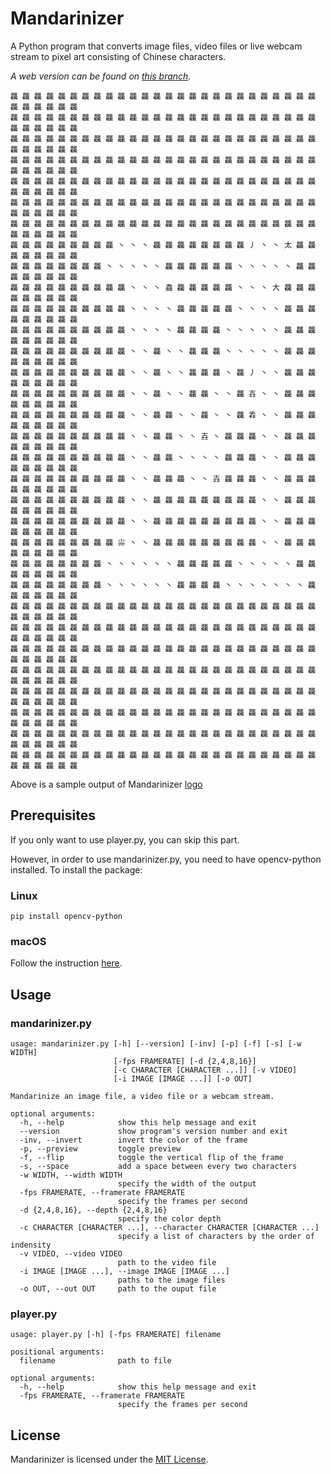 # Mandarinizer

A Python program that converts image files, video files or live webcam stream to pixel art consisting of Chinese characters.

*A web version can be found on [this branch](https://github.com/jackbdu/mandarinizer/tree/gh-pages).*

```
龘 龘 龘 龘 龘 龘 龘 龘 龘 龘 龘 龘 龘 龘 龘 龘 龘 龘 龘 龘 龘 龘 龘 龘 龘 龘 龘 龘 龘 龘 龘 龘 
龘 龘 龘 龘 龘 龘 龘 龘 龘 龘 龘 龘 龘 龘 龘 龘 龘 龘 龘 龘 龘 龘 龘 龘 龘 龘 龘 龘 龘 龘 龘 龘 
龘 龘 龘 龘 龘 龘 龘 龘 龘 龘 龘 龘 龘 龘 龘 龘 龘 龘 龘 龘 龘 龘 龘 龘 龘 龘 龘 龘 龘 龘 龘 龘 
龘 龘 龘 龘 龘 龘 龘 龘 龘 龘 龘 龘 龘 龘 龘 龘 龘 龘 龘 龘 龘 龘 龘 龘 龘 龘 龘 龘 龘 龘 龘 龘 
龘 龘 龘 龘 龘 龘 龘 龘 龘 龘 龘 龘 龘 龘 龘 龘 龘 龘 龘 龘 龘 龘 龘 龘 龘 龘 龘 龘 龘 龘 龘 龘 
龘 龘 龘 龘 龘 龘 龘 龘 龘 龘 龘 龘 龘 龘 龘 龘 龘 龘 龘 龘 龘 龘 龘 龘 龘 龘 龘 龘 龘 龘 龘 龘 
龘 龘 龘 龘 龘 龘 龘 龘 龘 龘 龘 龘 龘 龘 龘 龘 龘 龘 龘 龘 龘 龘 龘 龘 龘 龘 龘 龘 龘 龘 龘 龘 
龘 龘 龘 龘 龘 龘 龘 龘 龘 丶 丶 丶 龘 龘 龘 龘 龘 龘 龘 龘 丿 丶 丶 太 龘 龘 龘 龘 龘 龘 龘 龘 
龘 龘 龘 龘 龘 龘 龘 龘 丶 丶 丶 丶 丶 龘 龘 龘 龘 龘 龘 丶 丶 丶 丶 丶 龘 龘 龘 龘 龘 龘 龘 龘 
龘 龘 龘 龘 龘 龘 龘 龘 龘 龘 丶 丶 丶 蟲 龘 龘 龘 龘 龘 丶 丶 丶 大 龘 龘 龘 龘 龘 龘 龘 龘 龘 
龘 龘 龘 龘 龘 龘 龘 龘 龘 龘 丶 丶 丶 丶 龘 龘 龘 龘 龘 丶 丶 丶 丶 龘 龘 龘 龘 龘 龘 龘 龘 龘 
龘 龘 龘 龘 龘 龘 龘 龘 龘 龘 丶 丶 丶 丶 龘 龘 龘 龘 丶 丶 丶 丶 丶 龘 龘 龘 龘 龘 龘 龘 龘 龘 
龘 龘 龘 龘 龘 龘 龘 龘 龘 龘 丶 丶 龘 丶 丶 龘 龘 龘 丶 丶 丶 丶 丶 龘 龘 龘 龘 龘 龘 龘 龘 龘 
龘 龘 龘 龘 龘 龘 龘 龘 龘 龘 丶 丶 龘 丶 丶 龘 龘 龘 丶 龘 丿 丶 丶 龘 龘 龘 龘 龘 龘 龘 龘 龘 
龘 龘 龘 龘 龘 龘 龘 龘 龘 龘 丶 丶 龘 丶 丶 龘 龘 丶 丶 龘 壵 丶 丶 龘 龘 龘 龘 龘 龘 龘 龘 龘 
龘 龘 龘 龘 龘 龘 龘 龘 龘 龘 丶 丶 龘 龘 丶 丶 龘 丶 丶 龘 掱 丶 丶 龘 龘 龘 龘 龘 龘 龘 龘 龘 
龘 龘 龘 龘 龘 龘 龘 龘 龘 龘 丶 丶 龘 龘 丶 丶 壵 丶 龘 龘 龘 丶 丶 龘 龘 龘 龘 龘 龘 龘 龘 龘 
龘 龘 龘 龘 龘 龘 龘 龘 龘 龘 丶 丶 龘 龘 丶 丶 丶 丶 龘 龘 龘 丶 丶 龘 龘 龘 龘 龘 龘 龘 龘 龘 
龘 龘 龘 龘 龘 龘 龘 龘 龘 龘 丶 丶 龘 龘 龘 丶 丶 壵 龘 龘 龘 丶 丶 龘 龘 龘 龘 龘 龘 龘 龘 龘 
龘 龘 龘 龘 龘 龘 龘 龘 龘 龘 丶 丶 龘 龘 龘 龘 龘 龘 龘 龘 龘 丶 丶 龘 龘 龘 龘 龘 龘 龘 龘 龘 
龘 龘 龘 龘 龘 龘 龘 龘 龘 龘 丶 丶 龘 龘 龘 龘 龘 龘 龘 龘 龘 丶 丶 龘 龘 龘 龘 龘 龘 龘 龘 龘 
龘 龘 龘 龘 龘 龘 龘 龘 龘 尛 丶 丶 龘 龘 龘 龘 龘 龘 龘 龘 龘 丶 丶 龘 龘 龘 龘 龘 龘 龘 龘 龘 
龘 龘 龘 龘 龘 龘 龘 龘 丶 丶 丶 丶 丶 丶 龘 龘 龘 龘 龘 丶 丶 丶 丶 丶 龘 龘 龘 龘 龘 龘 龘 龘 
龘 龘 龘 龘 龘 龘 龘 龘 丶 丶 丶 丶 丶 丶 龘 龘 龘 龘 丶 丶 丶 丶 丶 丶 丶 龘 龘 龘 龘 龘 龘 龘 
龘 龘 龘 龘 龘 龘 龘 龘 龘 龘 龘 龘 龘 龘 龘 龘 龘 龘 龘 龘 龘 龘 龘 龘 龘 龘 龘 龘 龘 龘 龘 龘 
龘 龘 龘 龘 龘 龘 龘 龘 龘 龘 龘 龘 龘 龘 龘 龘 龘 龘 龘 龘 龘 龘 龘 龘 龘 龘 龘 龘 龘 龘 龘 龘 
龘 龘 龘 龘 龘 龘 龘 龘 龘 龘 龘 龘 龘 龘 龘 龘 龘 龘 龘 龘 龘 龘 龘 龘 龘 龘 龘 龘 龘 龘 龘 龘 
龘 龘 龘 龘 龘 龘 龘 龘 龘 龘 龘 龘 龘 龘 龘 龘 龘 龘 龘 龘 龘 龘 龘 龘 龘 龘 龘 龘 龘 龘 龘 龘 
龘 龘 龘 龘 龘 龘 龘 龘 龘 龘 龘 龘 龘 龘 龘 龘 龘 龘 龘 龘 龘 龘 龘 龘 龘 龘 龘 龘 龘 龘 龘 龘 
龘 龘 龘 龘 龘 龘 龘 龘 龘 龘 龘 龘 龘 龘 龘 龘 龘 龘 龘 龘 龘 龘 龘 龘 龘 龘 龘 龘 龘 龘 龘 龘 
龘 龘 龘 龘 龘 龘 龘 龘 龘 龘 龘 龘 龘 龘 龘 龘 龘 龘 龘 龘 龘 龘 龘 龘 龘 龘 龘 龘 龘 龘 龘 龘 
龘 龘 龘 龘 龘 龘 龘 龘 龘 龘 龘 龘 龘 龘 龘 龘 龘 龘 龘 龘 龘 龘 龘 龘 龘 龘 龘 龘 龘 龘 龘 龘 
```

Above is a sample output of Mandarinizer [logo](./logo.png)

## Prerequisites

If you only want to use player.py, you can skip this part.

However, in order to use mandarinizer.py, you need to have opencv-python installed. To install the package:

### Linux

```
pip install opencv-python
```

### macOS

Follow the instruction [here](http://www.mobileway.net/2015/02/14/install-opencv-for-python-on-mac-os-x/).

## Usage

### mandarinizer.py

```
usage: mandarinizer.py [-h] [--version] [-inv] [-p] [-f] [-s] [-w WIDTH]
                       [-fps FRAMERATE] [-d {2,4,8,16}]
                       [-c CHARACTER [CHARACTER ...]] [-v VIDEO]
                       [-i IMAGE [IMAGE ...]] [-o OUT]

Mandarinize an image file, a video file or a webcam stream.

optional arguments:
  -h, --help            show this help message and exit
  --version             show program's version number and exit
  -inv, --invert        invert the color of the frame
  -p, --preview         toggle preview
  -f, --flip            toggle the vertical flip of the frame
  -s, --space           add a space between every two characters
  -w WIDTH, --width WIDTH
                        specify the width of the output
  -fps FRAMERATE, --framerate FRAMERATE
                        specify the frames per second
  -d {2,4,8,16}, --depth {2,4,8,16}
                        specify the color depth
  -c CHARACTER [CHARACTER ...], --character CHARACTER [CHARACTER ...]
                        specify a list of characters by the order of indensity
  -v VIDEO, --video VIDEO
                        path to the video file
  -i IMAGE [IMAGE ...], --image IMAGE [IMAGE ...]
                        paths to the image files
  -o OUT, --out OUT     path to the ouput file
```

### player.py

```
usage: player.py [-h] [-fps FRAMERATE] filename

positional arguments:
  filename              path to file

optional arguments:
  -h, --help            show this help message and exit
  -fps FRAMERATE, --framerate FRAMERATE
                        specify the frames per second
```

## License

Mandarinizer is licensed under the [MIT License](./LICENSE).
